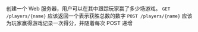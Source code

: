 

创建一个 Web 服务器，用户可以在其中跟踪玩家赢了多少场游戏。
`GET /players/{name}` 应该返回一个表示获胜总数的数字
`POST /players/{name}` 应该为玩家赢得游戏记录一次得分，并随着每次 POST 递增